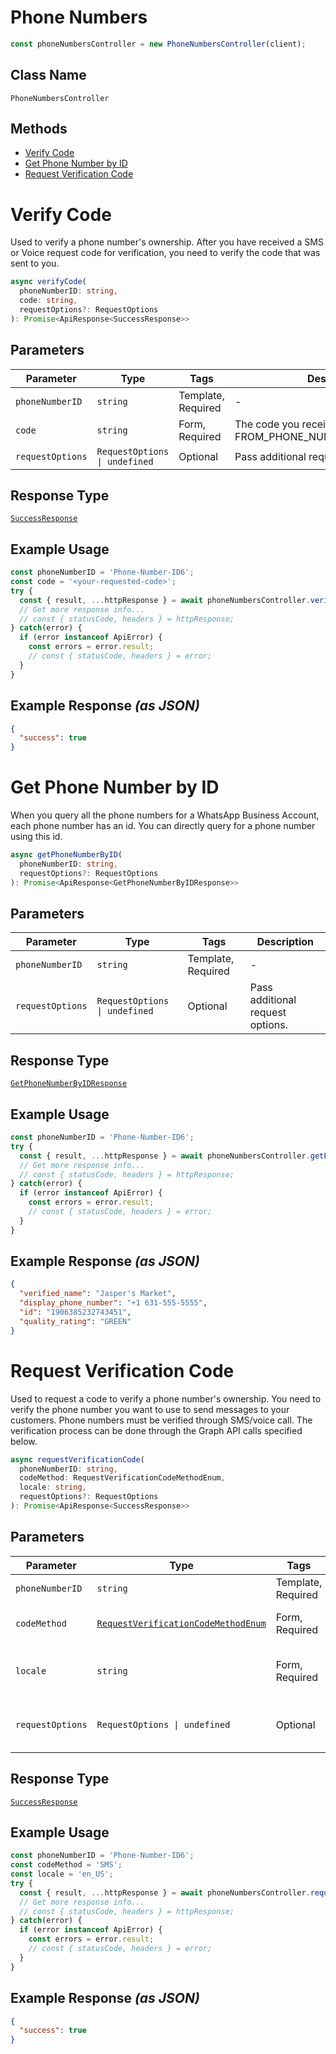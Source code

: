 # Phone Numbers

```ts
const phoneNumbersController = new PhoneNumbersController(client);
```

## Class Name

`PhoneNumbersController`

## Methods

* [Verify Code](../../doc/controllers/phone-numbers.md#verify-code)
* [Get Phone Number by ID](../../doc/controllers/phone-numbers.md#get-phone-number-by-id)
* [Request Verification Code](../../doc/controllers/phone-numbers.md#request-verification-code)


# Verify Code

Used to verify a phone number's ownership. After you have received a SMS or Voice request code for verification, you need to verify the code that was sent to you.

```ts
async verifyCode(
  phoneNumberID: string,
  code: string,
  requestOptions?: RequestOptions
): Promise<ApiResponse<SuccessResponse>>
```

## Parameters

| Parameter | Type | Tags | Description |
|  --- | --- | --- | --- |
| `phoneNumberID` | `string` | Template, Required | - |
| `code` | `string` | Form, Required | The code you received after calling FROM_PHONE_NUMBER_ID/request_code. |
| `requestOptions` | `RequestOptions \| undefined` | Optional | Pass additional request options. |

## Response Type

[`SuccessResponse`](../../doc/models/success-response.md)

## Example Usage

```ts
const phoneNumberID = 'Phone-Number-ID6';
const code = '<your-requested-code>';
try {
  const { result, ...httpResponse } = await phoneNumbersController.verifyCode(phoneNumberID, code);
  // Get more response info...
  // const { statusCode, headers } = httpResponse;
} catch(error) {
  if (error instanceof ApiError) {
    const errors = error.result;
    // const { statusCode, headers } = error;
  }
}
```

## Example Response *(as JSON)*

```json
{
  "success": true
}
```


# Get Phone Number by ID

When you query all the phone numbers for a WhatsApp Business Account, each phone number has an id. You can directly query for a phone number using this id.

```ts
async getPhoneNumberByID(
  phoneNumberID: string,
  requestOptions?: RequestOptions
): Promise<ApiResponse<GetPhoneNumberByIDResponse>>
```

## Parameters

| Parameter | Type | Tags | Description |
|  --- | --- | --- | --- |
| `phoneNumberID` | `string` | Template, Required | - |
| `requestOptions` | `RequestOptions \| undefined` | Optional | Pass additional request options. |

## Response Type

[`GetPhoneNumberByIDResponse`](../../doc/models/get-phone-number-by-id-response.md)

## Example Usage

```ts
const phoneNumberID = 'Phone-Number-ID6';
try {
  const { result, ...httpResponse } = await phoneNumbersController.getPhoneNumberByID(phoneNumberID);
  // Get more response info...
  // const { statusCode, headers } = httpResponse;
} catch(error) {
  if (error instanceof ApiError) {
    const errors = error.result;
    // const { statusCode, headers } = error;
  }
}
```

## Example Response *(as JSON)*

```json
{
  "verified_name": "Jasper's Market",
  "display_phone_number": "+1 631-555-5555",
  "id": "1906385232743451",
  "quality_rating": "GREEN"
}
```


# Request Verification Code

Used to request a code to verify a phone number's ownership. You need to verify the phone number you want to use to send messages to your customers. Phone numbers must be verified through SMS/voice call. The verification process can be done through the Graph API calls specified below.

```ts
async requestVerificationCode(
  phoneNumberID: string,
  codeMethod: RequestVerificationCodeMethodEnum,
  locale: string,
  requestOptions?: RequestOptions
): Promise<ApiResponse<SuccessResponse>>
```

## Parameters

| Parameter | Type | Tags | Description |
|  --- | --- | --- | --- |
| `phoneNumberID` | `string` | Template, Required | - |
| `codeMethod` | [`RequestVerificationCodeMethodEnum`](../../doc/models/request-verification-code-method-enum.md) | Form, Required | Chosen method for verification. |
| `locale` | `string` | Form, Required | Your locale. For example: "en_US". |
| `requestOptions` | `RequestOptions \| undefined` | Optional | Pass additional request options. |

## Response Type

[`SuccessResponse`](../../doc/models/success-response.md)

## Example Usage

```ts
const phoneNumberID = 'Phone-Number-ID6';
const codeMethod = 'SMS';
const locale = 'en_US';
try {
  const { result, ...httpResponse } = await phoneNumbersController.requestVerificationCode(phoneNumberID, codeMethod, locale);
  // Get more response info...
  // const { statusCode, headers } = httpResponse;
} catch(error) {
  if (error instanceof ApiError) {
    const errors = error.result;
    // const { statusCode, headers } = error;
  }
}
```

## Example Response *(as JSON)*

```json
{
  "success": true
}
```

